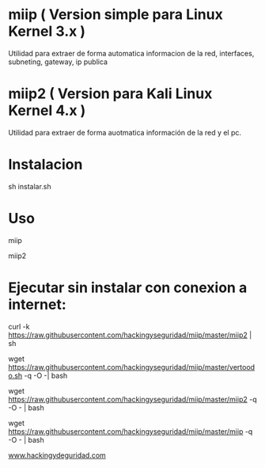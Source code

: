 # miip ( Version simple para Linux Kernel 3.x )

Utilidad para extraer de forma automatica informacion de la red, interfaces, subneting, gateway, ip publica

# miip2 ( Version para Kali Linux Kernel 4.x )

Utilidad para extraer de forma auotmatica información de la red y el pc.

# Instalacion

sh instalar.sh

# Uso

miip 

miip2

# Ejecutar sin instalar con conexion a internet:

curl -k https://raw.githubusercontent.com/hackingyseguridad/miip/master/miip2 | sh

wget https://raw.githubusercontent.com/hackingyseguridad/miip/master/vertoodo.sh  -q -O -| bash 

wget https://raw.githubusercontent.com/hackingyseguridad/miip/master/miip2 -q -O - | bash 

wget https://raw.githubusercontent.com/hackingyseguridad/miip/master/miip -q -O - | bash 

www.hackingydeguridad.com
